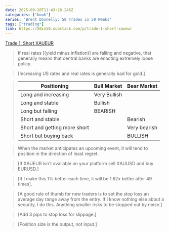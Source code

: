 ```yaml
---
date: 2025-09-28T11:43:28.245Z
categories: ["book"]
series: "Brent Donnelly: 50 Trades in 50 Weeks"
tags: ["trading"]
link: https://50in50.substack.com/p/trade-1-short-xaueur
---
```

[Trade 1: Short XAUEUR](https://50in50.substack.com/p/trade-1-short-xaueur)

> If real rates [(yield minus inflation)] are falling and negative, that generally means that central banks are enacting extremely loose policy.

> [Increasing US rates and real rates is generally bad for gold.]

> | Positioning | Bull Market | Bear Market |
> | - | - | - |
> | Long and increasing | Very Bullish | |
> | Long and stable | Bullish |
> | Long but falling | BEARISH |
> | Short and stable | | Bearish |
> | Short and getting more short |  | Very bearish |
> | Short but buying back |  | BULLISH |

> When the market anticipates an upcoming event, it will tend to position in the direction of least regret.

> [If XAUEUR isn't available on your platform sell XAUUSD and buy EURUSD.]

> [If I make this 1% better each time, it will be 1.62x better after 49 times].

> [A good rule of thumb for new traders is to set the stop loss an average day range away from the entry. If I know nothing else about a security, I do this. Anything smaller risks to be stopped out by noise.]

> [Add 3 pips to stop loss for slippage.]

> [Position size is the output, not input.]
